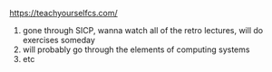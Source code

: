 https://teachyourselfcs.com/

1. gone through SICP, wanna watch all of the retro lectures, will do exercises someday
2. will probably go through the elements of computing systems
3. etc
